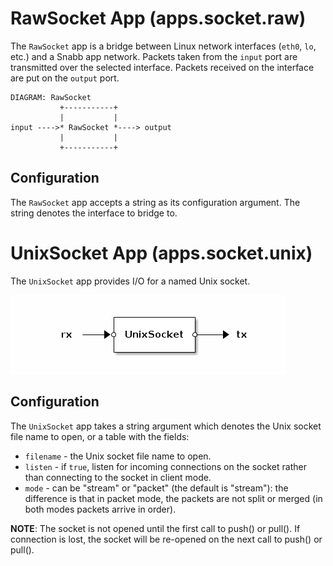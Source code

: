 # RawSocket App (apps.socket.raw)

The `RawSocket` app is a bridge between Linux network interfaces (`eth0`,
`lo`, etc.) and a Snabb app network. Packets taken from the `input` port are
transmitted over the selected interface. Packets received on the
interface are put on the `output` port.

    DIAGRAM: RawSocket
               +-----------+
               |           |
    input ---->* RawSocket *----> output
               |           |
               +-----------+

## Configuration

The `RawSocket` app accepts a string as its configuration argument. The
string denotes the interface to bridge to.

# UnixSocket App (apps.socket.unix)

The `UnixSocket` app provides I/O for a named Unix socket.

![UnixSocket](.images/UnixSocket.png)

## Configuration

The `UnixSocket` app takes a string argument which denotes the Unix socket
file name to open, or a table with the fields:

* `filename` - the Unix socket file name to open.
* `listen` - if `true`, listen for incoming connections on the socket
rather  than connecting to the socket in client mode.
* `mode` - can be "stream" or "packet" (the default is "stream"):
the difference is that in packet mode, the packets are not split
or merged (in both modes packets arrive in order).

__NOTE__: The socket is not opened until the first call to push() or pull().
If connection is lost, the socket will be re-opened on the next call
to push() or pull().
